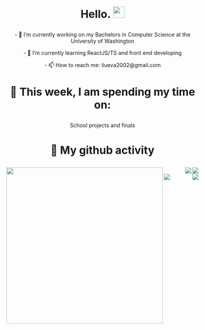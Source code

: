 # <p align="center"> Hello. <img src="https://raw.githubusercontent.com/MartinHeinz/MartinHeinz/master/wave.gif" width="30px"> </p>

<!--
**evaliu2002/evaliu2002** is a ✨ _special_ ✨ repository because its `README.md` (this file) appears on your GitHub profile.
-->

<!-- Here are some ideas to get you started:
 -->
 
<p align="center"> - 🔭 I’m currently working on my Bachelors in Computer Science at the University of Washington </p>
<p align="center"> - 🌱 I’m currently learning ReactJS/TS and front end developing </p>
<p align="center"> - 📫 How to reach me: liueva2002@gmail.com </p>

# <p align="center"> 🏫 This week, I am spending my time on: </p>
<p align="center"> School projects and finals </p>

# <p align="center"> 📝 My github activity </p>

<a href="https://github.com/anuraghazra/convoychat">
  <img align="left" src="https://github-readme-stats.vercel.app/api?username=evaliu2002&layout=compact&count_private=true&show_icons=true&theme=radical" width="410" />
</a>
 <a href="https://github.com/anuraghazra/github-readme-stats">
  <img align="right" src="https://github-readme-stats.vercel.app/api/pin/?username=evaliu2002&repo=GoogleMapsForUW&theme=radical" />
 </a>
 <a href="https://github.com/anuraghazra/github-readme-stats">
  <img align="right" src="https://github-readme-stats.vercel.app/api/pin/?username=evaliu2002&repo=CanadianGiftShop&theme=radical" />
 </a>
 <br>
<a href="https://github.com/anuraghazra/github-readme-stats">
  <img align="left" src="https://github-readme-stats.vercel.app/api/top-langs/?username=evaliu2002&layount=compact&theme=radical" />
</a> 
<a href="https://github.com/anuraghazra/github-readme-stats">
  <img align="right" src="https://github-readme-stats.vercel.app/api/pin/?username=evaliu2002&repo=pastPortfolioWork&theme=radical" />
 </a>
